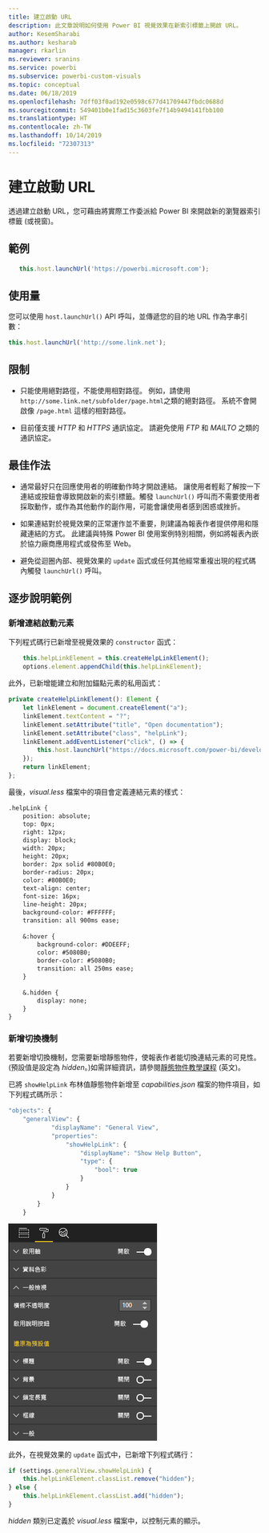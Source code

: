 ```yaml
---
title: 建立啟動 URL
description: 此文章說明如何使用 Power BI 視覺效果在新索引標籤上開啟 URL。
author: KesemSharabi
ms.author: kesharab
manager: rkarlin
ms.reviewer: sranins
ms.service: powerbi
ms.subservice: powerbi-custom-visuals
ms.topic: conceptual
ms.date: 06/18/2019
ms.openlocfilehash: 7dff03f0ad192e0598c677d41709447fbdc0688d
ms.sourcegitcommit: 549401b0e1fad15c3603fe7f14b9494141fbb100
ms.translationtype: HT
ms.contentlocale: zh-TW
ms.lasthandoff: 10/14/2019
ms.locfileid: "72307313"
---
```

# <a name="create-a-launch-url"></a>建立啟動 URL

透過建立啟動 URL，您可藉由將實際工作委派給 Power BI 來開啟新的瀏覽器索引標籤 (或視窗)。

## <a name="sample"></a>範例

```typescript
   this.host.launchUrl('https://powerbi.microsoft.com');
```

## <a name="usage"></a>使用量

您可以使用 `host.launchUrl()` API 呼叫，並傳遞您的目的地 URL 作為字串引數：

```typescript
this.host.launchUrl('http://some.link.net');
```

## <a name="restrictions"></a>限制

* 只能使用絕對路徑，不能使用相對路徑。 例如，請使用 `http://some.link.net/subfolder/page.html`之類的絕對路徑。 系統不會開啟像 `/page.html` 這樣的相對路徑。

* 目前僅支援 *HTTP* 和 *HTTPS* 通訊協定。 請避免使用 *FTP* 和 *MAILTO* 之類的通訊協定。

## <a name="best-practices"></a>最佳作法

* 通常最好只在回應使用者的明確動作時才開啟連結。 讓使用者輕鬆了解按一下連結或按鈕會導致開啟新的索引標籤。觸發 `launchUrl()` 呼叫而不需要使用者採取動作，或作為其他動作的副作用，可能會讓使用者感到困惑或挫折。

* 如果連結對於視覺效果的正常運作並不重要，則建議為報表作者提供停用和隱藏連結的方式。 此建議與特殊 Power BI 使用案例特別相關，例如將報表內嵌於協力廠商應用程式或發佈至 Web。

* 避免從迴圈內部、視覺效果的 `update` 函式或任何其他經常重複出現的程式碼內觸發 `launchUrl()` 呼叫。

## <a name="a-step-by-step-example"></a>逐步說明範例

### <a name="add-a-link-launching-element"></a>新增連結啟動元素

下列程式碼行已新增至視覺效果的 `constructor` 函式：

```typescript
    this.helpLinkElement = this.createHelpLinkElement();
    options.element.appendChild(this.helpLinkElement);
```

此外，已新增能建立和附加錨點元素的私用函式：

```typescript
private createHelpLinkElement(): Element {
    let linkElement = document.createElement("a");
    linkElement.textContent = "?";
    linkElement.setAttribute("title", "Open documentation");
    linkElement.setAttribute("class", "helpLink");
    linkElement.addEventListener("click", () => {
        this.host.launchUrl("https://docs.microsoft.com/power-bi/developer/visuals/custom-visual-develop-tutorial");
    });
    return linkElement;
};
```

最後，*visual.less* 檔案中的項目會定義連結元素的樣式：

```less
.helpLink {
    position: absolute;
    top: 0px;
    right: 12px;
    display: block;
    width: 20px;
    height: 20px;
    border: 2px solid #80B0E0;
    border-radius: 20px;
    color: #80B0E0;
    text-align: center;
    font-size: 16px;
    line-height: 20px;
    background-color: #FFFFFF;
    transition: all 900ms ease;

    &:hover {
        background-color: #DDEEFF;
        color: #5080B0;
        border-color: #5080B0;
        transition: all 250ms ease;
    }

    &.hidden {
        display: none;
    }
}
```

### <a name="add-a-toggling-mechanism"></a>新增切換機制

若要新增切換機制，您需要新增靜態物件，使報表作者能切換連結元素的可見性。 (預設值是設定為 *hidden*。)如需詳細資訊，請參閱[靜態物件教學課程](https://microsoft.github.io/PowerBI-visuals/docs/concepts/objects-and-properties) \(英文\)。

已將 `showHelpLink` 布林值靜態物件新增至 *capabilities.json* 檔案的物件項目，如下列程式碼所示：

```typescript
"objects": {
    "generalView": {
            "displayName": "General View",
            "properties":
                "showHelpLink": {
                    "displayName": "Show Help Button",
                    "type": {
                        "bool": true
                    }
                }
            }
        }
    }
```

![啟動 URL 切換](./media/launchurl-toggle.png)

此外，在視覺效果的 `update` 函式中，已新增下列程式碼行：

```typescript
if (settings.generalView.showHelpLink) {
    this.helpLinkElement.classList.remove("hidden");
} else {
    this.helpLinkElement.classList.add("hidden");
}
```

*hidden* 類別已定義於 *visual.less* 檔案中，以控制元素的顯示。
